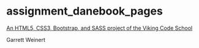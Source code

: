 # assignment_danebook_pages

[An HTML5, CSS3, Bootstrap, and SASS project of the Viking Code School](http://www.vikingcodeschool.com)

Garrett Weinert